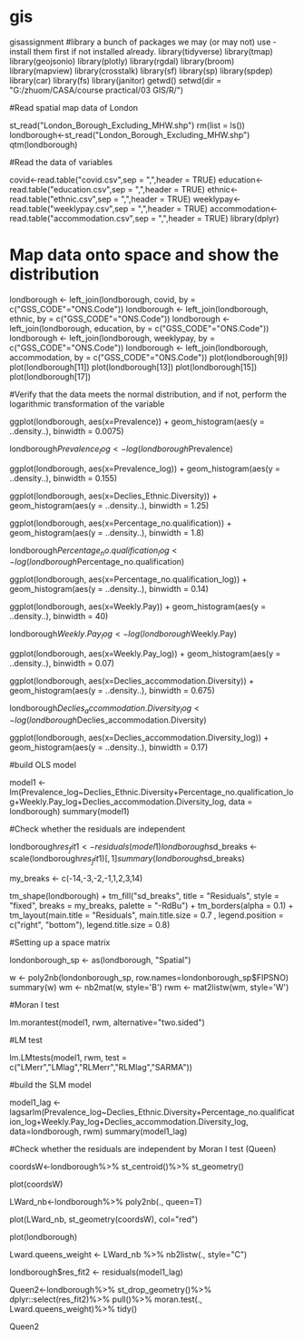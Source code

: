 # gis
gisassignment
#library a bunch of packages we may (or may not) use - install them first if not installed already. 
library(tidyverse)
library(tmap)
library(geojsonio)
library(plotly)
library(rgdal)
library(broom)
library(mapview)
library(crosstalk)
library(sf)
library(sp)
library(spdep)
library(car)
library(fs)
library(janitor)
getwd()
setwd(dir = "G:/zhuom/CASA/course practical/03 GIS/R/")

#Read spatial map data of London

st_read("London_Borough_Excluding_MHW.shp")
rm(list = ls())
londborough<-st_read("London_Borough_Excluding_MHW.shp")
qtm(londborough)

#Read the data of variables

covid<-read.table("covid.csv",sep = ",",header = TRUE)
education<-read.table("education.csv",sep = ",",header = TRUE)
ethnic<-read.table("ethnic.csv",sep = ",",header = TRUE)
weeklypay<-read.table("weeklypay.csv",sep = ",",header = TRUE)
accommodation<-read.table("accommodation.csv",sep = ",",header = TRUE)
library(dplyr)

# Map data onto space and show the distribution

londborough <- left_join(londborough, covid, by = c("GSS_CODE"="ONS.Code"))
londborough <- left_join(londborough, ethnic, by = c("GSS_CODE"="ONS.Code"))
londborough <- left_join(londborough, education, by = c("GSS_CODE"="ONS.Code"))
londborough <- left_join(londborough, weeklypay, by = c("GSS_CODE"="ONS.Code"))
londborough <- left_join(londborough, accommodation, by = c("GSS_CODE"="ONS.Code"))
plot(londborough[9])
plot(londborough[11])
plot(londborough[13])
plot(londborough[15])
plot(londborough[17])

#Verify that the data meets the normal distribution, and if not, perform the logarithmic transformation of the variable

ggplot(londborough, aes(x=Prevalence)) +
  geom_histogram(aes(y = ..density..),
                 binwidth = 0.0075)

londborough$Prevalence_log <- log(londborough$Prevalence)

ggplot(londborough, aes(x=Prevalence_log)) +
  geom_histogram(aes(y = ..density..),
                 binwidth = 0.155)

ggplot(londborough, aes(x=Declies_Ethnic.Diversity)) +
  geom_histogram(aes(y = ..density..),
                 binwidth = 1.25)

ggplot(londborough, aes(x=Percentage_no.qualification)) +
  geom_histogram(aes(y = ..density..),
                 binwidth = 1.8)

londborough$Percentage_no.qualification_log <- log(londborough$Percentage_no.qualification)

ggplot(londborough, aes(x=Percentage_no.qualification_log)) +
  geom_histogram(aes(y = ..density..),
                 binwidth = 0.14)

ggplot(londborough, aes(x=Weekly.Pay)) +
  geom_histogram(aes(y = ..density..),
                 binwidth = 40)

londborough$Weekly.Pay_log <- log(londborough$Weekly.Pay)

ggplot(londborough, aes(x=Weekly.Pay_log)) +
  geom_histogram(aes(y = ..density..),
                 binwidth = 0.07)

ggplot(londborough, aes(x=Declies_accommodation.Diversity)) +
  geom_histogram(aes(y = ..density..),
                 binwidth = 0.675)

londborough$Declies_accommodation.Diversity_log <- log(londborough$Declies_accommodation.Diversity)

ggplot(londborough, aes(x=Declies_accommodation.Diversity_log)) +
  geom_histogram(aes(y = ..density..),
                 binwidth = 0.17)

#build OLS model
  
model1 <-lm(Prevalence_log~Declies_Ethnic.Diversity+Percentage_no.qualification_log+Weekly.Pay_log+Declies_accommodation.Diversity_log, data = londborough)
summary(model1)

#Check whether the residuals are independent

londborough$res_fit1 <- residuals(model1)
londborough$sd_breaks <- scale(londborough$res_fit1)[,1]
summary(londborough$sd_breaks)

my_breaks <- c(-14,-3,-2,-1,1,2,3,14)

tm_shape(londborough) + 
  tm_fill("sd_breaks", title = "Residuals", style = "fixed", breaks = my_breaks, palette = "-RdBu") +
  tm_borders(alpha = 0.1) +
  tm_layout(main.title = "Residuals", main.title.size = 0.7 ,
            legend.position = c("right", "bottom"), legend.title.size = 0.8)

#Setting up a space matrix

londonborough_sp <- as(londborough, "Spatial")

w <- poly2nb(londonborough_sp, row.names=londonborough_sp$FIPSNO)
summary(w)
wm <- nb2mat(w, style='B')
rwm <- mat2listw(wm, style='W')

#Moran I test

lm.morantest(model1, rwm, alternative="two.sided")

#LM test

lm.LMtests(model1, rwm, test = c("LMerr","LMlag","RLMerr","RLMlag","SARMA"))

#build the SLM model

model1_lag <- lagsarlm(Prevalence_log~Declies_Ethnic.Diversity+Percentage_no.qualification_log+Weekly.Pay_log+Declies_accommodation.Diversity_log, data=londborough, rwm)
summary(model1_lag)

#Check whether the residuals are independent by Moran I test (Queen)


coordsW<-londborough%>%
  st_centroid()%>%
  st_geometry()

plot(coordsW)

LWard_nb<-londborough%>%
  poly2nb(., queen=T)

plot(LWard_nb, st_geometry(coordsW), col="red")

plot(londborough)

Lward.queens_weight <- LWard_nb %>%
  nb2listw(., style="C")


londborough$res_fit2 <- residuals(model1_lag)

Queen2<-londborough%>%
  st_drop_geometry()%>%
  dplyr::select(res_fit2)%>%
  pull()%>%
  moran.test(., Lward.queens_weight)%>%
  tidy()

Queen2
